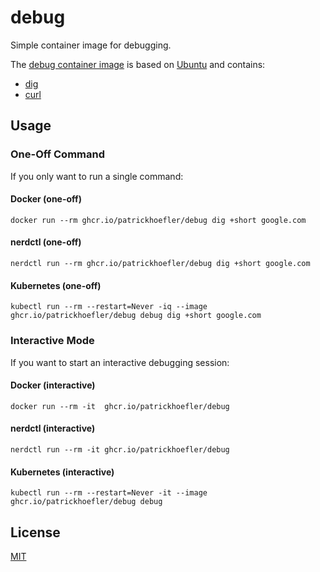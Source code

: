 # debug

Simple container image for debugging.

The [debug container image](https://ghcr.io/patrickhoefler/debug) is based on [Ubuntu](https://hub.docker.com/_/ubuntu) and contains:

- [dig](http://manpages.ubuntu.com/manpages/focal/man1/dig.1.html)
- [curl](http://manpages.ubuntu.com/manpages/focal/man1/curl.1.html)

## Usage

### One-Off Command

If you only want to run a single command:

#### Docker (one-off)

```shell
docker run --rm ghcr.io/patrickhoefler/debug dig +short google.com
```

#### nerdctl (one-off)

```shell
nerdctl run --rm ghcr.io/patrickhoefler/debug dig +short google.com
```

#### Kubernetes (one-off)

```shell
kubectl run --rm --restart=Never -iq --image ghcr.io/patrickhoefler/debug debug dig +short google.com
```

### Interactive Mode

If you want to start an interactive debugging session:

#### Docker (interactive)

```shell
docker run --rm -it  ghcr.io/patrickhoefler/debug
```

#### nerdctl (interactive)

```shell
nerdctl run --rm -it ghcr.io/patrickhoefler/debug
```

#### Kubernetes (interactive)

```shell
kubectl run --rm --restart=Never -it --image ghcr.io/patrickhoefler/debug debug
```

## License

[MIT](LICENSE)
